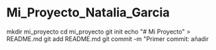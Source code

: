 # Mi_Proyecto_Natalia_Garcia
mkdir mi_proyecto
cd mi_proyecto
git init
echo "# Mi Proyecto" > README.md
git add README.md
git commit -m "Primer commit: añadir
